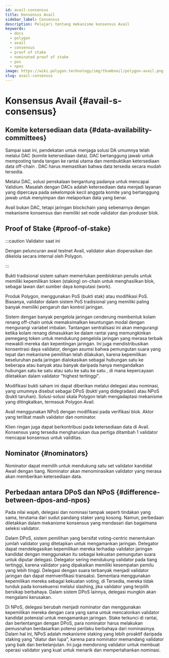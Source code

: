 ```yaml
---
id: avail-consensus
title: Konsensus Avail
sidebar_label: Consensus
description: Pelajari tentang mekanisme konsensus Avail
keywords:
  - docs
  - polygon
  - avail
  - consensus
  - proof of stake
  - nominated proof of stake
  - pos
  - npos
image: https://wiki.polygon.technology/img/thumbnail/polygon-avail.png
slug: avail-consensus
---
```


# Konsensus Avail {#avail-s-consensus}

## Komite ketersediaan data {#data-availability-committees}

Sampai saat ini, pendekatan untuk menjaga solusi DA umumnya telah melalui DAC (komite ketersediaan data). DAC bertanggung jawab untuk memposting tanda tangan ke rantai utama dan membuktikan ketersediaan data off-chain . DAC harus memastikan bahwa data tersedia secara mudah tersedia.

Melalui DAC, solusi penskalaan bergantung padanya untuk mencapai Validium. Masalah dengan DACs adalah ketersediaan data menjadi layanan yang dipercaya pada sekelompok kecil anggota komite yang bertanggung jawab untuk menyimpan dan melaporkan data yang benar.

Avail bukan DAC, tetapi jaringan blockchain yang sebenarnya dengan mekanisme konsensus dan memiliki set node validator dan produser blok.

## Proof of Stake {#proof-of-stake}

:::caution Validator saat ini

Dengan peluncuran awal testnet Avail, validator akan
dioperasikan dan dikelola secara internal oleh Polygon.

:::

Bukti tradisional sistem saham memerlukan pemblokiran penulis untuk memiliki kepemilikan token (staking) on-chain untuk menghasilkan blok, sebagai lawan dari sumber daya komputasi (work).

Produk Polygon, menggunakan PoS (bukti stak) atau modifikasi PoS. Biasanya, validator dalam sistem PoS tradisional yang memiliki paling banyak memiliki pengaruh dan kontrol jaringan.

Sistem dengan banyak pengelola jaringan cenderung membentuk kolam renang off-chain untuk memaksimalkan keuntungan modal dengan mengurangi variabel imbalan. Tantangan sentralisasi ini akan mengurangi ketika kolam renang dimasukkan ke dalam rantai yang memungkinkan pemegang token untuk mendukung pengelola jaringan yang merasa terbaik mewakili mereka dan kepentingan jaringan. Ini juga mendistribusikan konsentrasi daya validator, dengan asumsi bahwa pemungutan suara yang tepat dan mekanisme pemilihan telah dilakukan, karena kepemilikan keseluruhan pada jaringan dialokasikan sebagai hubungan satu ke beberapa atau banyak atau banyak daripada hanya mengandalkan hubungan satu ke satu atau satu ke satu ke satu , di mana kepercayaan diletakkan dalam validator "highest tertinggi".

Modifikasi bukti saham ini dapat diberikan melalui delegasi atau nominasi, yang umumnya disebut sebagai DPoS (bukti yang didegradasi) atau NPoS (bukti taruhan). Solusi-solusi skala Polygon telah mengadaptasi mekanisme yang ditingkatkan, termasuk Polygon Avail.

Avail menggunakan NPoS dengan modifikasi pada verifikasi blok. Aktor yang terlibat masih validator dan nominator.

Klien ringan juga dapat berkontribusi pada ketersediaan data di Avail. Konsensus yang tersedia mengharuskan dua pertiga ditambah 1 validator mencapai konsensus untuk validitas.

## Nominator {#nominators}

Nominator dapat memilih untuk mendukung satu set validator kandidat Awail dengan tiang. Nominator akan menominasikan validator yang merasa akan memberikan ketersediaan data.

## Perbedaan antara DPoS dan NPoS {#difference-between-dpos-and-npos}

Pada nilai wajah, delegasi dan nominasi tampak seperti tindakan yang sama, terutama dari sudut pandang staker yang kosong. Namun, perbedaan diletakkan dalam mekanisme konsensus yang mendasari dan bagaimana seleksi validator.

Dalam DPoS, sistem pemilihan yang bersifat voting-centric menentukan jumlah validator yang ditetapkan untuk mengamankan jaringan. Delegator dapat mendelegasikan kepemilikan mereka terhadap validator jaringan kandidat dengan menggunakan itu sebagai kekuatan pemungutan suara untuk diputar delegasi. Delegator sering mendukung validator pada tiang tertinggi, karena validator yang dipakaikan memiliki kesempatan pemilu yang lebih tinggi. Delegasi dengan suara terbanyak menjadi validator jaringan dan dapat memverifikasi transaksi. Sementara menggunakan kepemilikan mereka sebagai kekuatan voting, di Tersedia, mereka tidak tunduk pada konsekuensi melalui slashing, jika validator yang terpilih bersikap berbahaya. Dalam sistem DPoS lainnya, delegasi mungkin akan mengalami kerusakan.

Di NPoS, delegasi berubah menjadi nominator dan menggunakan kepemilikan mereka dengan cara yang sama untuk mencalonkan validator kandidat potensial untuk mengamankan jaringan. Stake terkunci di rantai, dan bertentangan dengan DPoS, para nominator harus melakukan pemusnahan berdasarkan potensi perilaku berbahaya dari nominasinya. Dalam hal ini, NPoS adalah mekanisme staking yang lebih proaktif daripada staking yang "diatur dan lupa", karena para nominator memandang validator yang baik dan berkelanjutan. Ini juga mendorong validator untuk membuat operasi validator yang kuat untuk menarik dan mempertahankan nominasi.
